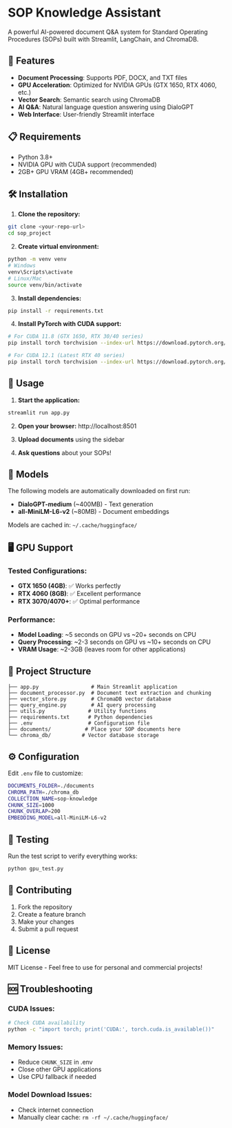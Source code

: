 # SOP Knowledge Assistant

A powerful AI-powered document Q&A system for Standard Operating Procedures (SOPs) built with Streamlit, LangChain, and ChromaDB.

## 🚀 Features

- **Document Processing**: Supports PDF, DOCX, and TXT files
- **GPU Acceleration**: Optimized for NVIDIA GPUs (GTX 1650, RTX 4060, etc.)
- **Vector Search**: Semantic search using ChromaDB
- **AI Q&A**: Natural language question answering using DialoGPT
- **Web Interface**: User-friendly Streamlit interface

## 📋 Requirements

- Python 3.8+
- NVIDIA GPU with CUDA support (recommended)
- 2GB+ GPU VRAM (4GB+ recommended)

## 🛠️ Installation

1. **Clone the repository:**
```bash
git clone <your-repo-url>
cd sop_project
```

2. **Create virtual environment:**
```bash
python -m venv venv
# Windows
venv\Scripts\activate
# Linux/Mac
source venv/bin/activate
```

3. **Install dependencies:**
```bash
pip install -r requirements.txt
```

4. **Install PyTorch with CUDA support:**
```bash
# For CUDA 11.8 (GTX 1650, RTX 30/40 series)
pip install torch torchvision --index-url https://download.pytorch.org/whl/cu118

# For CUDA 12.1 (Latest RTX 40 series)
pip install torch torchvision --index-url https://download.pytorch.org/whl/cu121
```

## 🚀 Usage

1. **Start the application:**
```bash
streamlit run app.py
```

2. **Open your browser:** http://localhost:8501

3. **Upload documents** using the sidebar

4. **Ask questions** about your SOPs!

## 💾 Models

The following models are automatically downloaded on first run:
- **DialoGPT-medium** (~400MB) - Text generation
- **all-MiniLM-L6-v2** (~80MB) - Document embeddings

Models are cached in: `~/.cache/huggingface/`

## 🖥️ GPU Support

### Tested Configurations:
- **GTX 1650 (4GB)**: ✅ Works perfectly
- **RTX 4060 (8GB)**: ✅ Excellent performance
- **RTX 3070/4070+**: ✅ Optimal performance

### Performance:
- **Model Loading**: ~5 seconds on GPU vs ~20+ seconds on CPU
- **Query Processing**: ~2-3 seconds on GPU vs ~10+ seconds on CPU
- **VRAM Usage**: ~2-3GB (leaves room for other applications)

## 📁 Project Structure

```
├── app.py                 # Main Streamlit application
├── document_processor.py  # Document text extraction and chunking
├── vector_store.py        # ChromaDB vector database
├── query_engine.py        # AI query processing
├── utils.py              # Utility functions
├── requirements.txt      # Python dependencies
├── .env                  # Configuration file
├── documents/           # Place your SOP documents here
└── chroma_db/          # Vector database storage
```

## ⚙️ Configuration

Edit `.env` file to customize:
```bash
DOCUMENTS_FOLDER=./documents
CHROMA_PATH=./chroma_db
COLLECTION_NAME=sop-knowledge
CHUNK_SIZE=1000
CHUNK_OVERLAP=200
EMBEDDING_MODEL=all-MiniLM-L6-v2
```

## 🧪 Testing

Run the test script to verify everything works:
```bash
python gpu_test.py
```

## 🤝 Contributing

1. Fork the repository
2. Create a feature branch
3. Make your changes
4. Submit a pull request

## 📄 License

MIT License - Feel free to use for personal and commercial projects!

## 🆘 Troubleshooting

### CUDA Issues:
```bash
# Check CUDA availability
python -c "import torch; print('CUDA:', torch.cuda.is_available())"
```

### Memory Issues:
- Reduce `CHUNK_SIZE` in .env
- Close other GPU applications
- Use CPU fallback if needed

### Model Download Issues:
- Check internet connection
- Manually clear cache: `rm -rf ~/.cache/huggingface/`